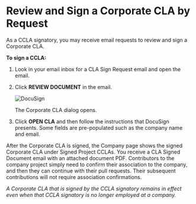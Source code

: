 # Review and Sign a Corporate CLA by Request

As a CCLA signatory, you may receive email requests to review and sign a Corporate CLA.

**To sign a CCLA:**

1. Look in your email inbox for a CLA Sign Request email and open the email.
2.  Click **REVIEW DOCUMENT** in the email.

    ​![DocuSign](broken-reference)​

    The Corporate CLA dialog opens.
3. Click **OPEN CLA** and then follow the instructions that DocuSign presents. Some fields are pre-populated such as the company name and email.

After the Corporate CLA is signed, the Company page shows the signed Corporate CLA under Signed Project CCLAs. You receive a CLA Signed Document email with an attached document PDF. Contributors to the company project simply need to confirm their association to the company, and then they can continue with their pull requests. Their subsequent contributions will not require association confirmations.

_A Corporate CLA that is signed by the CCLA signatory remains in effect even when that CCLA signatory is no longer employed at a company._
